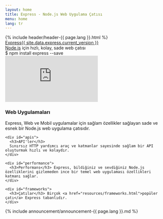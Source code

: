 ```yaml
---
layout: home
title: Express - Node.js Web Uygulama Çatısı
menu: home
lang: tr
---
```


<section id="home-content">
  {% include header/header-{{ page.lang }}.html %}
  <div id="overlay"></div>
  <div id="homepage-leftpane" class="pane">
    <section id="description">
        <div class="express"><a href="/">Express</a><a href="{{ page.lang }}/changelog/4x.html#{{ site.data.express.current_version }}" id="express-version">{{ site.data.express.current_version }}</a></div>
        <span class="description"><a href='https://nodejs.org/en/'>Node.js</a> için hızlı, kolay, sade web çatısı</span>
    </section>
    <div id="install-command">$ npm install express --save</div>
  </div>
  <div id="homepage-rightpane" class="pane">
    <iframe src="https://www.youtube.com/embed/HxGt_3F0ULg" frameborder="0" allowfullscreen></iframe>
  </div>
</section>

<section id="intro">

  <div id="boxes" class="clearfix">
    <div id="web-applications">
      <h3>Web Uygulamaları</h3>
	  Express, Web ve Mobil uygulamalar için sağlam özellikler sağlayan sade ve esnek bir Node.js web uygulama çatısıdır.
    </div>

    <div id="apis">
      <h3>API'ler</h3>
      Sınırsız HTTP yardımcı araç ve katmanlar sayesinde sağlam bir API oluşturmak hızlı ve kolaydır.
    </div>

    <div id="performance">
      <h3>Performans</h3> Express, bildiğiniz ve sevdiğiniz Node.js özelliklerini gizlemeden ince bir temel web uygulaması özellikleri katmanı sağlar.
    </div>

    <div id="frameworks">
      <h3>Çatılar</h3> Birçok <a href="resources/frameworks.html">popüler çatı</a> Express tabanlıdır.
    </div>

  </div>

</section>

<section id="announcements">
  {% include announcement/announcement-{{ page.lang }}.md %}
</section>
